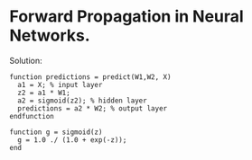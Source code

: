 # Forward Propagation in Neural Networks.

Solution:

```
function predictions = predict(W1,W2, X)
  a1 = X; % input layer
  z2 = a1 * W1;
  a2 = sigmoid(z2); % hidden layer
  predictions = a2 * W2; % output layer
endfunction

function g = sigmoid(z)
  g = 1.0 ./ (1.0 + exp(-z));
end
```
